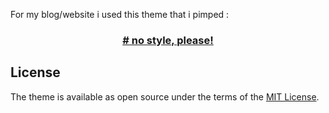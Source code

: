 For my blog/website i used this theme that i pimped :

<h3 align="center"><a href="https://github.com/aeren108/aeren108.github.io"># no style, please!</a></h3>



## License

The theme is available as open source under the terms of the [MIT License](https://opensource.org/licenses/MIT).

